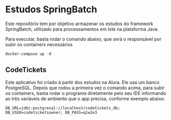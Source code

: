 # Estudos SpringBatch
Este repositório tem por objetivo armazenar os estudos do framework SpringBatch, utilizado para processamentos em lote na plataforma Java.

Para executar, basta rodar o comando abaixo, que será o responsável por subir os containers necessários

```powershell
docker-compose up -d
```

## CodeTickets
Este aplicativo foi criado à partir dos estudos na Alura. Ele usa um banco PostgreSQL.
Depois que rodou a primeira vez o comando acima, para subir os containers, basta rodar o programa diretamente pelo seu IDE informando as três variáveis de ambiente que o app precisa, conforme exemplo abaixo:

```plaintext
DB_URL=jdbc:postgresql://localhost/codetickets_db; DB_USER=codeticketsowner; DB_PASS=q1w2e3
```
